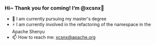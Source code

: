<h3 >
    Hi~ Thank you for coming! I’m @xcsnx👋
</h3>

- 🌱 I am currently pursuing my master's degree
- ⚡ I am currently involved in the refactoring of the namespace in the Apache Shenyu
- 📫 How to reach me: xcsnx@apache.org 
